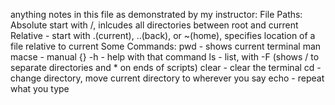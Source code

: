 anything
notes in this file as demonstrated by my instructor:
File Paths:
 Absolute start with /, inlcudes all directories between root and current
 Relative - start with .(current), ..(back), or ~(home), specifies location of a file relative to current
Some Commands: 
pwd - shows current terminal
man macse - manual
{} -h - help with that command
ls - list, with -F (shows / to separate directories and * on ends of scripts)
clear - clear the terminal
cd - change directory, move current directory to wherever you say
echo - repeat what you type
